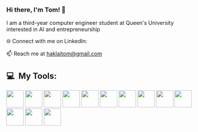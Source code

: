 ### Hi there, I'm Tom! 👋

I am a third-year computer engineer student at Queen's University interested in AI and entrepreneurship 

🌐 Connect with me on LinkedIn: 
            
          
          
📫 Reach me at haklaitom@gmail.com


<h2> 💻 &nbsp;My Tools:</h2>
<p align="left">
<img src="https://cdn.jsdelivr.net/gh/devicons/devicon@latest/icons/python/python-original.svg" width="45" height="45"/>

<img src="https://cdn.jsdelivr.net/gh/devicons/devicon@latest/icons/c/c-original.svg" width="45" height="45"/>

<img src="https://cdn.jsdelivr.net/gh/devicons/devicon@latest/icons/cplusplus/cplusplus-original.svg" width="45" height="45"/>

<img src="https://cdn.jsdelivr.net/gh/devicons/devicon@latest/icons/html5/html5-original.svg" width="45" height="45"/>

<img src="https://cdn.jsdelivr.net/gh/devicons/devicon@latest/icons/css3/css3-original.svg" width="45" height="45"/>

<img src="https://cdn.jsdelivr.net/gh/devicons/devicon@latest/icons/javascript/javascript-original.svg" width="45" height="45"/>

<img src="https://cdn.jsdelivr.net/gh/devicons/devicon@latest/icons/react/react-original.svg" width="45" height="45"/>

<img src="https://cdn.jsdelivr.net/gh/devicons/devicon@latest/icons/nodejs/nodejs-original-wordmark.svg" width="45" height="45"/>

<img src="https://cdn.jsdelivr.net/gh/devicons/devicon@latest/icons/flutter/flutter-original.svg" width="45" height="45"/>

<img src="https://cdn.jsdelivr.net/gh/devicons/devicon@latest/icons/firebase/firebase-original.svg" width="45" height="45"/>

<img src="https://cdn.jsdelivr.net/gh/devicons/devicon@latest/icons/azuresqldatabase/azuresqldatabase-original.svg" width="45" height="45"/>

<img src="https://cdn.jsdelivr.net/gh/devicons/devicon@latest/icons/java/java-original.svg" width="45" height="45"/>

<img src="https://cdn.jsdelivr.net/gh/devicons/devicon@latest/icons/git/git-original.svg" width="45" height="45"/>
          
          
          
          
          
          
          
          
          
          
          
  

</p>

<!--
**tomhakdev/tomhakdev** is a ✨ _special_ ✨ repository because its `README.md` (this file) appears on your GitHub profile.

Here are some ideas to get you started:

- 🔭 I’m currently working on ...
- 🌱 I’m currently learning ...
- 👯 I’m looking to collaborate on ...
- 🤔 I’m looking for help with ...
- 💬 Ask me about ...
- 📫 How to reach me: ...
- 😄 Pronouns: ...
- ⚡ Fun fact: ...
-->
